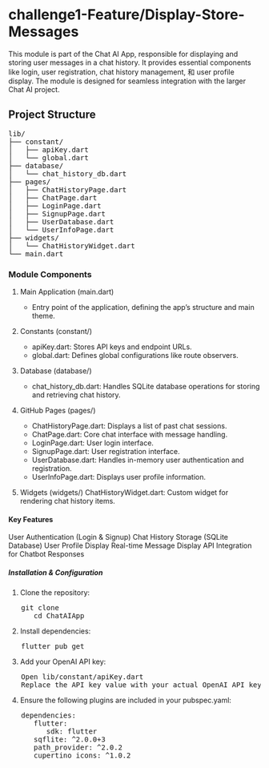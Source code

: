 # challenge1-Feature/Display-Store-Messages

This module is part of the Chat AI App, responsible for displaying and storing user messages in a chat history. It provides essential components like login, user registration, chat history management, 和 user profile display. The module is designed for seamless integration with the larger Chat AI project.

## Project Structure
<pre>
lib/
├── constant/
│   ├── apiKey.dart
│   └── global.dart
├── database/
│   └── chat_history_db.dart
├── pages/
│   ├── ChatHistoryPage.dart
│   ├── ChatPage.dart
│   ├── LoginPage.dart
│   ├── SignupPage.dart
│   ├── UserDatabase.dart
│   └── UserInfoPage.dart
├── widgets/
│   └── ChatHistoryWidget.dart
└── main.dart
</pre>
### Module Components

1. Main Application (main.dart)
   - Entry point of the application, defining the app’s structure and main theme.

2. Constants (constant/)
   - apiKey.dart: Stores API keys and endpoint URLs.
   - global.dart: Defines global configurations like route observers.

3. Database (database/)
   - chat_history_db.dart: Handles SQLite database operations for storing and retrieving chat history.

4. GitHub Pages (pages/)
   - ChatHistoryPage.dart: Displays a list of past chat sessions.
   - ChatPage.dart: Core chat interface with message handling.
   - LoginPage.dart: User login interface.
   - SignupPage.dart: User registration interface.
   - UserDatabase.dart: Handles in-memory user authentication and registration.
   - UserInfoPage.dart: Displays user profile information.

5. Widgets (widgets/)
ChatHistoryWidget.dart: Custom widget for rendering chat history items.

#### Key Features

User Authentication (Login & Signup)
Chat History Storage (SQLite Database)
User Profile Display
Real-time Message Display
API Integration for Chatbot Responses

##### Installation & Configuration

1. Clone the repository:
<pre>
   git clone <repository_url>
      cd ChatAIApp
</pre>

2. Install dependencies:
<pre>
   flutter pub get
</pre>

3. Add your OpenAI API key:
<pre>
   Open lib/constant/apiKey.dart
   Replace the API_key value with your actual OpenAI API key.
</pre>

4. Ensure the following plugins are included in your pubspec.yaml:
<pre>
   dependencies:
      flutter:
         sdk: flutter
      sqflite: ^2.0.0+3
      path_provider: ^2.0.2
      cupertino_icons: ^1.0.2
</pre>
